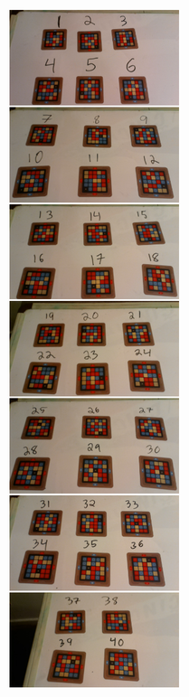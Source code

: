 <a href='Codenames_01_06.jpg'><img src='Codenames_01_06.jpg' style='width:300px;'/></a>
<a href='Codenames_07_12.jpg'><img src='Codenames_07_12.jpg' style='width:300px;'/></a>
<a href='Codenames_13_18.jpg'><img src='Codenames_13_18.jpg' style='width:300px;'/></a>
<a href='Codenames_19_24.jpg'><img src='Codenames_19_24.jpg' style='width:300px;'/></a>
<a href='Codenames_25_30.jpg'><img src='Codenames_25_30.jpg' style='width:300px;'/></a>
<a href='Codenames_31_36.jpg'><img src='Codenames_31_36.jpg' style='width:300px;'/></a>
<a href='Codenames_37_40.jpg'><img src='Codenames_37_40.jpg' style='width:300px;'/></a>
